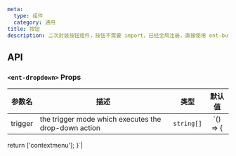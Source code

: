 ```yaml
meta:
  type: 组件
  category: 通用
title: 按钮
description: 二次封装按钮组件，按钮不需要 import，已经全局注册，直接使用 ent-button 标签即可
```


## API


### `<ent-dropdown>` Props

|参数名|描述|类型|默认值|
|---|---|---|:---:|
|trigger|the trigger mode which executes the drop-down action|`string[]`|`() => {
  return ['contextmenu'];
}`|


